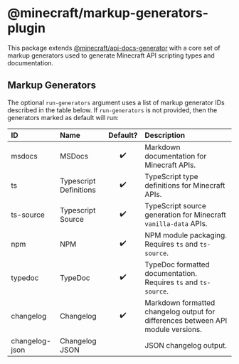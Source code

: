 # @minecraft/markup-generators-plugin

This package extends [@minecraft/api-docs-generator](../api-docs-generator/README.md) with a core set of markup generators used to generate Minecraft API scripting types and documentation.

## Markup Generators

The optional `run-generators` argument uses a list of markup generator IDs described in the table below. If `run-generators` is not provided, then the generators marked as default will run:

| ID | Name | Default? | Description |
| :-- | :-- | :-: | :-- |
| msdocs | MSDocs | :heavy_check_mark: | Markdown documentation for Minecraft APIs. |
| ts | Typescript Definitions | :heavy_check_mark: | TypeScript type definitions for Minecraft APIs. |
| ts-source | Typescript Source | :heavy_check_mark: | TypeScript source generation for Minecraft `vanilla-data` APIs. |
| npm | NPM | :heavy_check_mark: | NPM module packaging. Requires `ts` and `ts-source`. |
| typedoc | TypeDoc | :heavy_check_mark: | TypeDoc formatted documentation. Requires `ts` and `ts-source`. |
| changelog | Changelog | :heavy_check_mark: | Markdown formatted changelog output for differences between API module versions. |
| changelog-json | Changelog JSON | | JSON changelog output. |
